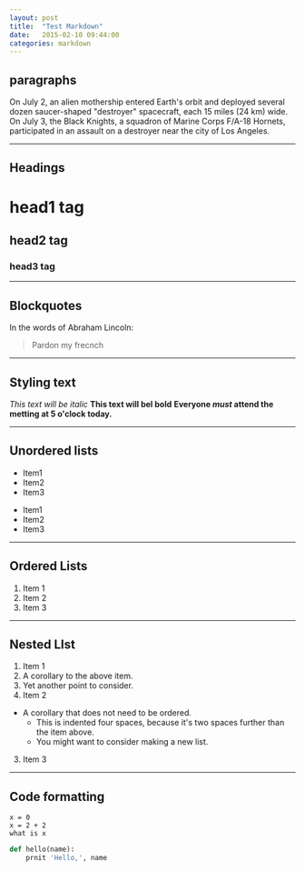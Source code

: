 ```yaml
---
layout: post
title:  "Test Markdown"
date:   2015-02-10 09:44:00
categories: markdown
---
```


## paragraphs

On July 2, an alien mothership entered Earth's orbit and deployed several dozen saucer-shaped "destroyer" spacecraft, each 15 miles (24 km) wide.
On July 3, the Black Knights, a squadron of Marine Corps F/A-18 Hornets, participated in an assault on a destroyer near the city of Los Angeles.

---

## Headings

# head1 tag

## head2 tag

### head3 tag

---

## Blockquotes

In the words of Abraham Lincoln: 
> Pardon my frecnch 

---

## Styling text
*This text will be italic*
**This text will bel bold**
**Everyone _must_ attend the metting at 5 o'clock today.**

---

## Unordered lists
* Item1
* Item2
* Item3
- Item1
- Item2
- Item3

---

## Ordered Lists
1. Item 1
2. Item 2
3. Item 3

---

## Nested LIst
1. Item 1
  1. A corollary to the above item.
  2. Yet another point to consider.
2. Item 2
  * A corollary that does not need to be ordered.
    * This is indented four spaces, because it's two spaces further than the item above.
    * You might want to consider making a new list.
3. Item 3

---

## Code formatting
```
x = 0
x = 2 + 2
what is x
```

```python
def hello(name):
	prnit 'Hello,', name
```
